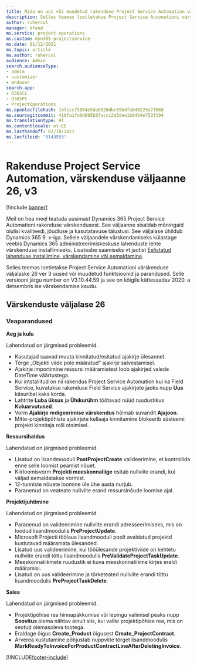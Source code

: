 ```yaml
---
title: Mida on uut või muudetud rakenduse Project Service Automation värskenduse väljaandes 26, V3
description: Selles teemas loetletakse Project Service Automationi värskenduse väljalaske 26, V3 saadaolevaid funktsioone ja parandusi.
author: ruhercul
manager: kfend
ms.service: project-operations
ms.custom: dyn365-projectservice
ms.date: 01/12/2021
ms.topic: article
ms.author: ruhercul
audience: Admin
search.audienceType:
- admin
- customizer
- enduser
search.app:
- D365CE
- D365PS
- ProjectOperations
ms.openlocfilehash: 14fcccf5804e5da0926dbc69bdfa040229a7f068
ms.sourcegitcommit: 418fa1fe9d605b8faccc2d5dee1b04b4e753f194
ms.translationtype: HT
ms.contentlocale: et-EE
ms.lasthandoff: 02/10/2021
ms.locfileid: "5143553"
---
```

# <a name="project-service-automation-update-release-26-v3"></a>Rakenduse Project Service Automation, värskenduse väljaanne 26, v3

[!include [banner](../includes/psa-now-project-operations.md)]

Meil on hea meel teatada uusimast Dynamics 365 Project Service Automationi rakenduse värskendusest. See väljaanne sisaldab mõningaid olulisi kvaliteedi, jõudluse ja kasutatavuse täiustusi. See väljalase ühildub Dynamics 365 9. x-iga. Sellele väljaandele värskendamiseks külastage veebis Dynamics 365 administreerimiskeskuse lahenduste lehte värskenduse installimiseks. Lisateabe saamiseks vt jaotist [Eelistatud lahenduse installimine, värskendamine või eemaldamine](https://docs.microsoft.com/power-platform/admin/install-remove-preferred-solution).

Selles teemas loetletakse Project Service Automationi värskenduse väljalaske 26 ver 3 uused või muudetud funktsioonid ja parandused. Selle versiooni järgu number on V3.10.44.59 ja see on kõigile kättesaadav 2020. a detsembris ise värskendamise kaudu.

## <a name="update-release-26"></a>Värskenduste väljalase 26

### <a name="bug-fixes"></a>Veaparandused

**Aeg ja kulu**

Lahendatud on järgmised probleemid.

- Kasutajad saavad muuta kinnitatud/esitatud ajakirje ülesannet.
- Tõrge „Objekti viide pole määratud” ajakirje salvestamisel.
- Ajakirje importimine ressursi määramistest loob ajakirjed valede DateTime väärtustega.
- Kui intstallitud on nii rakendus Project Service Automation kui ka Field Service, kuvatakse rakenduse Field Service ajakirjete jaoks nupp **Uus** käsuribal kaks korda.
- Lahtrite **Luba üksus** ja **Ühikurühm** töötavad nüüd ruudustikus **Kuluarvutused**.
- Vorm **Ajakirje redigeerimise värskendus** hõlmab suvandit **Ajajoon**.
- Mitte-projektipõhiste ajakirjete kellaaja kinnitamine blokeerib süsteemi projekti kinnitaja rolli otsimisel.

**Ressursihaldus**

Lahendatud on järgmised probleemid.

- Lisatud on lisandmooduli **PostProjectCreate** valideerimine, et kontrollida enne selle loomist peamist nõuet.
- Kiirloomisvorm **Projekti meeskonnaliige** esitab nullviite erandi, kui väljad eemaldatakse vormist.
- 12-tunniste nõuete loomine üle ühe aasta nurjub.
- Paranenud on veateate nullviite erand ressursinõude loomise ajal.

**Projektijuhtimine**

Lahendatud on järgmised probleemid.

- Paranenud on valideerimine nullviite erandi adresseerimiseks, mis on loodud lisandmoodulis **PreProjectUpdate**.
- Microsoft Projecti töölaua lisandmooduli poolt avaldatud projektd kustutavad määramata ülesanded.
- Lisatud uus valideerimine, kui tööülesande projektiviide on kehtetu nullviite erandi tõttu lisandmoodulis **PreValidateProjectTaskUpdate**.
- Meeskonnaliikmete ruudustik ei kuva meeskonnaliikme kirjes eraldi määramisi.
- Lisatud on uus valideerimine ja tõrketeated nullviite erandi tõttu lisandmoodulis **PreProjectTaskDelete**.

**Sales**

Lahendatud on järgmised probleemid.

- Projektipõhise rea hinnapakkumise või lepingu valimisel peaks nupp **Soovitus** olema nähtav ainult siis, kui valite projektipõhise rea, mis on seotud olemasoleva tootega.
- Eraldage õigus **Create_Product** õigusest **Create_ProjectContract**.
- Arverea kustutamine põhjustab nuppviite tõrget lisandmoodulis **MarkReadyToInvoiceForProductContractLineAfterDeletingInvoice**.


[!INCLUDE[footer-include](../includes/footer-banner.md)]